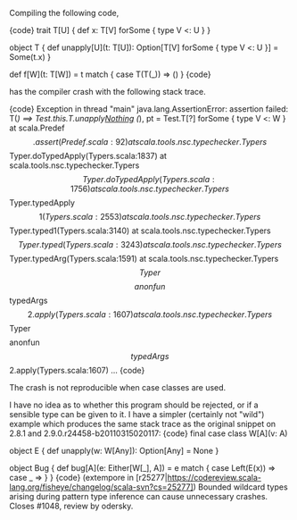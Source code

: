 Compiling the following code,

{code}
trait T[U] {
  def x: T[V] forSome { type V <: U }
}
  
object T {
  def unapply[U](t: T[U]): Option[T[V] forSome { type V <: U }] = Some(t.x)
}
  
def f[W](t: T[W]) = t match {
  case T(T(_)) => ()
}
{code}

has the compiler crash with the following stack trace.


{code}
Exception in thread "main" java.lang.AssertionError: assertion failed: T(_) ==> Test.this.T.unapply[Nothing](<unapply-selector>) <unapply> (_), pt = Test.T[?] forSome { type V <: W }
	at scala.Predef$$.assert(Predef.scala:92)
	at scala.tools.nsc.typechecker.Typers$$Typer.doTypedApply(Typers.scala:1837)
	at scala.tools.nsc.typechecker.Typers$$Typer.doTypedApply(Typers.scala:1756)
	at scala.tools.nsc.typechecker.Typers$$Typer.typedApply$$1(Typers.scala:2553)
	at scala.tools.nsc.typechecker.Typers$$Typer.typed1(Typers.scala:3140)
	at scala.tools.nsc.typechecker.Typers$$Typer.typed(Typers.scala:3243)
	at scala.tools.nsc.typechecker.Typers$$Typer.typedArg(Typers.scala:1591)
	at scala.tools.nsc.typechecker.Typers$$Typer$$$$anonfun$$typedArgs$$2.apply(Typers.scala:1607)
	at scala.tools.nsc.typechecker.Typers$$Typer$$$$anonfun$$typedArgs$$2.apply(Typers.scala:1607)
	...
{code}

The crash is not reproducible when case classes are used.

I have no idea as to whether this program should be rejected, or if a sensible type can be given to it.
I have a simpler (certainly not "wild") example which produces the same stack trace as the original snippet on 2.8.1 and 2.9.0.r24458-b20110315020117:
{code}
final case class W[A](v: A)

object E {
  def unapply(w: W[Any]): Option[Any] = None
}

object Bug {
  def bug[A](e: Either[W[_], A]) = e match {
    case Left(E(x)) =>
    case _ =>
  }
}
{code}
(extempore in [r25277|https://codereview.scala-lang.org/fisheye/changelog/scala-svn?cs=25277]) Bounded wildcard types arising during pattern type inference can
cause unnecessary crashes.  Closes #1048, review by odersky.
